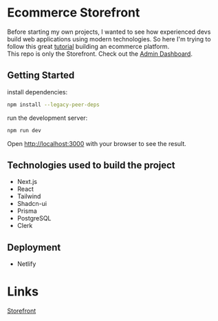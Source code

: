 # Ecommerce Storefront

Before starting my own projects, I wanted to see how experienced devs build web applications using modern technologies. So here I'm trying to follow this great [tutorial](https://www.youtube.com/watch?v=5miHyP6lExg) building an ecommerce platform.\
This repo is only the Storefront. Check out the [Admin Dashboard](https://github.com/WissemBoujlida/ecommerce-admin-dashboard).

## Getting Started

install dependencies:

```bash
npm install --legacy-peer-deps
```

run the development server:

```bash
npm run dev
```

Open [http://localhost:3000](http://localhost:3000) with your browser to see the result.

## Technologies used to build the project

- Next.js
- React
- Tailwind
- Shadcn-ui
- Prisma
- PostgreSQL
- Clerk

## Deployment

- Netlify

# Links
[Storefront](https://ecommerce-storefront-pi.vercel.app/)
